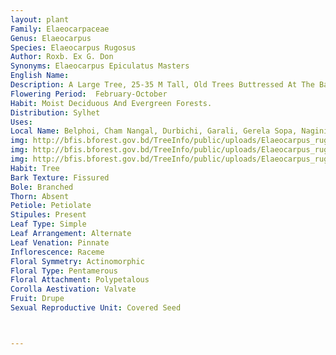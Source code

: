 ```yaml
---
layout: plant
Family: Elaeocarpaceae
Genus: Elaeocarpus
Species: Elaeocarpus Rugosus
Author: Roxb. Ex G. Don
Synonyms: Elaeocarpus Epiculatus Masters
English Name: 
Description: A Large Tree, 25-35 M Tall, Old Trees Buttressed At The Base, Branchlets Rufous Hairy. Leaves Usually Crowded At The Ends Of Branchlets, Petiolate, Petioles 1.5-2.0 Cm Long On Flowering Branchlets, Shorter On Young Branchlets, Swollen At The Both Ends, Puberulous, Lamina Obovate, Oblong Or Oblanceolate, 16-35 Ã— 7-15 Cm, Narrowed And Obtuse At The Base, Bluntly Apiculate, Obtuse Or Subacute At The Apex, Distantly Minute Serrate Or Subentire, Coriaceous, Glabrous, With Prominent Midrib. Inflorescence An Axillary Raceme, Peduncles 10-16 Cm Long, Pubescent. Flowers 1.0-1.5 Cm Across, Pale White, Pedicels 2.0-2.5 Cm Long, Tomentose, Bracts Leafy, Oblanceolate, 2-3 Cm Long, Serrate, Caducous. Sepals Linear-lanceolate, 1.0-1.5 Cm Long, Acuminate, Buff Tomentose Outside. Petals Oblong-cuneate, 1.0-1.8 Cm Long, Narrowed At The Base, Broader At The Apex, Tomentose Or Silky Hairy Outside, Glabrous Inside. Stamens 30-60, Filaments 1.5-2.5 Mm Long, Puberulous, Anthers Oblong, 5-6 Mm Long, Puberulous. Ovary Oblong-ovoid, Silky Villous, 2-locular, Styles Longer Than The Ovary, Tapering Above. Fruit An Obovoid Or Oblong Drupe, 3.0-3.5 Cm Long, Greenish-yellow, Pyrenes Compressed, Sharp-edged, Strongly Rugose, Unilocular, 1-seeded.
Flowering Period:  February-October
Habit: Moist Deciduous And Evergreen Forests.
Distribution: Sylhet
Uses: 
Local Name: Belphoi, Cham Nangal, Durbichi, Garali, Gerela Sopa, Nagini, Rachna, Titpai, 
img: http://bfis.bforest.gov.bd/TreeInfo/public/uploads/Elaeocarpus_rugosus.JPG
img: http://bfis.bforest.gov.bd/TreeInfo/public/uploads/Elaeocarpus_rugosus1.jpg
img: http://bfis.bforest.gov.bd/TreeInfo/public/uploads/Elaeocarpus_rugosus2.JPG
Habit: Tree
Bark Texture: Fissured
Bole: Branched
Thorn: Absent
Petiole: Petiolate
Stipules: Present
Leaf Type: Simple
Leaf Arrangement: Alternate
Leaf Venation: Pinnate
Inflorescence: Raceme
Floral Symmetry: Actinomorphic
Floral Type: Pentamerous
Floral Attachment: Polypetalous
Corolla Aestivation: Valvate
Fruit: Drupe
Sexual Reproductive Unit: Covered Seed



---
```



